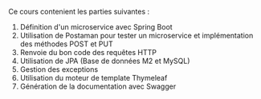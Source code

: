 Ce cours contenient les parties suivantes : 
1. Définition d'un microservice avec Spring Boot
2. Utilisation de Postaman pour tester un microservice et implémentation des méthodes POST et PUT
3. Renvoie du bon code des requêtes HTTP
4. Utilisation de JPA (Base de données M2 et MySQL)
5. Gestion des exceptions 
6. Utilisation du moteur de template Thymeleaf
7. Génération de la documentation avec Swagger

